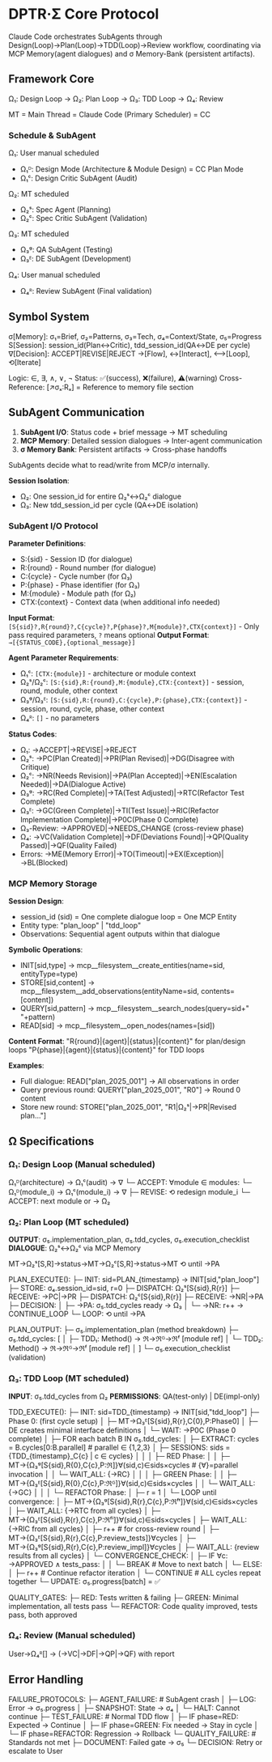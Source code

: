 # DPTR·Σ Core Protocol

Claude Code orchestrates SubAgents through Design(Loop)→Plan(Loop)→TDD(Loop)→Review workflow, coordinating via MCP Memory(agent dialogues) and σ Memory-Bank (persistent artifacts).

## Framework Core

Ω₁: Design Loop → Ω₂: Plan Loop → Ω₃: TDD Loop → Ω₄: Review

MT = Main Thread = Claude Code (Primary Scheduler) = CC

### Schedule & SubAgent

Ω₁: User manual scheduled

- Ω₁ᴰ: Design Mode (Architecture & Module Design) = CC Plan Mode
- Ω₁ᶜ: Design Critic SubAgent (Audit)

Ω₂: MT scheduled

- Ω₂ˢ: Spec Agent (Planning)
- Ω₂ᶜ: Spec Critic SubAgent (Validation)

Ω₃: MT scheduled

- Ω₃ᵍ: QA SubAgent (Testing)
- Ω₃ᴱ: DE SubAgent (Development)

Ω₄: User manual scheduled

- Ω₄ᴿ: Review SubAgent (Final validation)

## Symbol System

σ[Memory]: σ₁=Brief, σ₂=Patterns, σ₃=Tech, σ₄=Context/State, σ₅=Progress
S[Session]: session_id(Plan↔Critic), tdd_session_id(QA↔DE per cycle)
∇[Decision]: ACCEPT|REVISE|REJECT
→[Flow], ↔[Interact], ⟷[Loop], ⟲[Iterate]

Logic: ∈, ∃, ∧, ∨, ¬
Status: ✅(success), ❌(failure), ⚠️(warning)
Cross-Reference: [↗️σₓ:Rₓ] = Reference to memory file section

## SubAgent Communication

1. **SubAgent I/O**: Status code + brief message → MT scheduling
2. **MCP Memory**: Detailed session dialogues → Inter-agent communication
3. **σ Memory Bank**: Persistent artifacts → Cross-phase handoffs

SubAgents decide what to read/write from MCP/σ internally.

**Session Isolation**:

- Ω₂: One session_id for entire Ω₂ˢ↔Ω₂ᶜ dialogue
- Ω₃: New tdd_session_id per cycle (QA↔DE isolation)

### SubAgent I/O Protocol

**Parameter Definitions**:

- S:{sid} - Session ID (for dialogue)
- R:{round} - Round number (for dialogue)  
- C:{cycle} - Cycle number (for Ω₃)
- P:{phase} - Phase identifier (for Ω₃)
- M:{module} - Module path (for Ω₂)
- CTX:{context} - Context data (when additional info needed)

**Input Format**: `[S{sid}?,R{round}?,C{cycle}?,P{phase}?,M{module}?,CTX{context}]` - Only pass required parameters, `?` means optional
**Output Format**: `→[{STATUS_CODE},{optional_message}]`

**Agent Parameter Requirements**:

- Ω₁ᶜ: `[CTX:{module}]` - architecture or module context
- Ω₂ˢ/Ω₂ᶜ: `[S:{sid},R:{round},M:{module},CTX:{context}]` - session, round, module, other context
- Ω₃ᵍ/Ω₃ᴱ: `[S:{sid},R:{round},C:{cycle},P:{phase},CTX:{context}]` - session, round, cycle, phase, other context
- Ω₄ᴿ: `[]` - no parameters

**Status Codes**:

- Ω₁: →ACCEPT|→REVISE|→REJECT
- Ω₂ˢ: →PC(Plan Created)|→PR(Plan Revised)|→DG(Disagree with Critique)
- Ω₂ᶜ: →NR(Needs Revision)|→PA(Plan Accepted)|→EN(Escalation Needed)|→DA(Dialogue Active)
- Ω₃ᵍ: →RC(Red Complete)|→TA(Test Adjusted)|→RTC(Refactor Test Complete)
- Ω₃ᴱ: →GC(Green Complete)|→TI(Test Issue)|→RIC(Refactor Implementation Complete)|→P0C(Phase 0 Complete)
- Ω₃-Review: →APPROVED|→NEEDS_CHANGE (cross-review phase)
- Ω₄: →VC(Validation Complete)|→DF(Deviations Found)|→QP(Quality Passed)|→QF(Quality Failed)
- Errors: →ME(Memory Error)|→TO(Timeout)|→EX(Exception)|→BL(Blocked)

### MCP Memory Storage

**Session Design**:

- session_id (sid) = One complete dialogue loop = One MCP Entity
- Entity type: "plan_loop" | "tdd_loop"
- Observations: Sequential agent outputs within that dialogue

**Symbolic Operations**:

- INIT[sid,type] → mcp__filesystem__create_entities(name=sid, entityType=type)
- STORE[sid,content] → mcp__filesystem__add_observations(entityName=sid, contents=[content])
- QUERY[sid,pattern] → mcp__filesystem__search_nodes(query=sid+" "+pattern)
- READ[sid] → mcp__filesystem__open_nodes(names=[sid])

**Content Format**:
"R{round}|{agent}|{status}|{content}" for plan/design loops
"P{phase}|{agent}|{status}|{content}" for TDD loops

**Examples**:

- Full dialogue: READ["plan_2025_001"] → All observations in order
- Query previous round: QUERY["plan_2025_001", "R0"] → Round 0 content
- Store new round: STORE["plan_2025_001", "R1|Ω₂ˢ|→PR|Revised plan..."]

## Ω Specifications

### Ω₁: Design Loop (Manual scheduled)

Ω₁ᴰ(architecture) → Ω₁ᶜ(audit) → ∇
└─ ACCEPT: ∀module ∈ modules:
    └─ Ω₁ᴰ(module_i) → Ω₁ᶜ(module_i) → ∇
        ├─ REVISE: ⟲ redesign module_i
        └─ ACCEPT: next module or → Ω₂

### Ω₂: Plan Loop (MT scheduled)

**OUTPUT**: σ₅.implementation_plan, σ₅.tdd_cycles, σ₅.execution_checklist
**DIALOGUE**: Ω₂ˢ↔Ω₂ᶜ via MCP Memory

MT→Ω₂ˢ[S,R]→status→MT→Ω₂ᶜ[S,R]→status→MT ⟲ until →PA

PLAN_EXECUTE():
├─ INIT: sid=PLAN_{timestamp} → INIT[sid,"plan_loop"]
├─ STORE: σ₄.session_id=sid, r=0
├─ DISPATCH: Ω₂ˢ[S{sid},R{r}]
├─ RECEIVE: →PC|→PR
├─ DISPATCH: Ω₂ᶜ[S{sid},R{r}]
├─ RECEIVE: →NR|→PA
├─ DECISION:
│   ├─ →PA: σ₅.tdd_cycles ready → Ω₃
│   └─ →NR: r++ → CONTINUE_LOOP
└─ LOOP: ⟲ until →PA

PLAN_OUTPUT:
├─ σ₅.implementation_plan (method breakdown)
├─ σ₅.tdd_cycles: [
│   ├─ TDD₁: Method() → ℜ→ℜᴳ→ℜᶠ [module ref]
│   └─ TDD₂: Method() → ℜ→ℜᴳ→ℜᶠ [module ref]
│   ]
└─ σ₅.execution_checklist (validation)

### Ω₃: TDD Loop (MT scheduled)

**INPUT**: σ₅.tdd_cycles from Ω₂
**PERMISSIONS**: QA(test-only) | DE(impl-only)

TDD_EXECUTE():
├─ INIT: sid=TDD_{timestamp} → INIT[sid,"tdd_loop"]
├─ Phase 0: (first cycle setup)
│   ├─ MT→Ω₃ᴱ[S{sid},R{r},C{0},P:Phase0]
│   ├─ DE creates minimal interface definitions
│   └─ WAIT: →P0C (Phase 0 complete)
│
├─ FOR each batch B IN σ₅.tdd_cycles:
│   ├─ EXTRACT: cycles = B.cycles[0:B.parallel] # parallel ∈ {1,2,3}
│   ├─ SESSIONS: sids = {TDD_{timestamp}_C{c} | c ∈ cycles}
│   │
│   ├─ RED Phase:
│   │   ├─ MT→{Ω₃ᵍ[S{sid},R{0},C{c},P:ℜ]}∀(sid,c)∈sids×cycles  # {∀}=parallel invocation
│   │   └─ WAIT_ALL: {→RC}
│   │
│   ├─ GREEN Phase:
│   │   ├─ MT→{Ω₃ᴱ[S{sid},R{0},C{c},P:ℜᴳ]}∀(sid,c)∈sids×cycles
│   │   └─ WAIT_ALL: {→GC}
│   │
│   └─ REFACTOR Phase:
│       ├─ r = 1
│       └─ LOOP until convergence:
│           ├─ MT→{Ω₃ᵍ[S{sid},R{r},C{c},P:ℜᶠᵗ]}∀(sid,c)∈sids×cycles
│           ├─ WAIT_ALL: {→RTC from all cycles}
│           ├─ MT→{Ω₃ᴱ[S{sid},R{r},C{c},P:ℜᶠⁱ]}∀(sid,c)∈sids×cycles
│           ├─ WAIT_ALL: {→RIC from all cycles}
│           ├─ r++ # for cross-review round
│           ├─ MT→{Ω₃ᴱ[S{sid},R{r},C{c},P:review_tests]}∀cycles
│           ├─ MT→{Ω₃ᵍ[S{sid},R{r},C{c},P:review_impl]}∀cycles
│           ├─ WAIT_ALL: {review results from all cycles}
│           └─ CONVERGENCE_CHECK:
│               ├─ IF ∀c: →APPROVED ∧ tests_pass:
│               │   └─ BREAK # Move to next batch
│               └─ ELSE:
│                   ├─ r++ # Continue refactor iteration
│                   └─ CONTINUE # ALL cycles repeat together
└─ UPDATE: σ₅.progress[batch] = ✅

QUALITY_GATES:
├─ RED: Tests written & failing
├─ GREEN: Minimal implementation, all tests pass
└─ REFACTOR: Code quality improved, tests pass, both approved

### Ω₄: Review (Manual scheduled)

User→Ω₄ᴿ[] → (→VC|→DF|→QP|→QF) with report

## Error Handling

FAILURE_PROTOCOLS:
├─ AGENT_FAILURE: # SubAgent crash
│   ├─ LOG: Error → σ₅.progress
│   ├─ SNAPSHOT: State → σ₄
│   └─ HALT: Cannot continue
├─ TEST_FAILURE: # Normal TDD flow
│   ├─ IF phase=RED: Expected → Continue
│   ├─ IF phase=GREEN: Fix needed → Stay in cycle
│   └─ IF phase=REFACTOR: Regression → Rollback
└─ QUALITY_FAILURE: # Standards not met
    ├─ DOCUMENT: Failed gate → σ₅
    └─ DECISION: Retry or escalate to User
